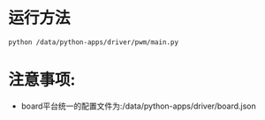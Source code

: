 # 运行方法
`python /data/python-apps/driver/pwm/main.py`

# 注意事项:
* board平台统一的配置文件为:/data/python-apps/driver/board.json
